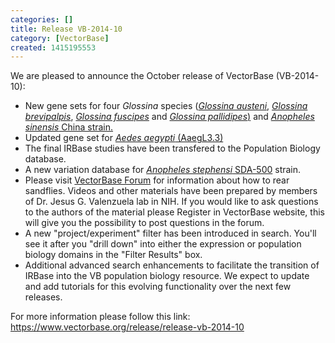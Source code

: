 ```yaml
---
categories: []
title: Release VB-2014-10
category: [VectorBase]
created: 1415195553
---
```

We are pleased to announce the October release of VectorBase (VB-2014-10):

<ul>
<li>New gene sets for four <em>Glossina</em> species (<a href="https://www.vectorbase.org/Glossina_austeni/Info/Index"><em>Glossina austeni</em></a>, <a href="https://www.vectorbase.org/Glossina_brevipalpis/Info/Index"><em>Glossina brevipalpis</em></a>, <a href="https://www.vectorbase.org/Glossina_fuscipes/Info/Index"><em>Glossina fuscipes</em></a> and <a href="https://www.vectorbase.org/Glossina_pallidipes/Info/Index"><em>Glossina pallidipes</em>)</a> and <a href="https://www.vectorbase.org/Anopheles_sinensisC/Info/Index"><em>Anopheles sinensis</em> China strain.</a></li>
<li>Updated gene set for <a href="https://www.vectorbase.org/Aedes_aegypti/Info/Index"><em>Aedes aegypti</em> (AaegL3.3)</a></li>
<li>The final IRBase studies have been transfered to the Population Biology database.</li>
<li>A new variation database for <a href="https://www.vectorbase.org/Anopheles_stephensiI/Info/Index"><em>Anopheles stephensi</em> SDA-500</a> strain.</li>
<li>Please visit  <a href="/content/cd-sand-fly-fellas-sand-fly-rearing-guide">VectorBase Forum</a> for information about how to rear sandflies. Videos and other materials have been prepared by members of Dr. Jesus G. Valenzuela lab in NIH. If you would like to ask questions to the authors of the material please Register in VectorBase website, this will give you the possibility to post questions in the forum.</li>
<li>A new "project/experiment" filter has been introduced in search.  You'll see it after you "drill down" into either the expression or population biology domains in the "Filter Results" box.</li>
<li>Additional advanced search enhancements to facilitate the transition of IRBase into the VB population biology resource.  We expect to update and add tutorials for this evolving functionality over the next few releases.
</ul>

<p>
For more information please follow this link:
<a href="https://www.vectorbase.org/release/release-vb-2014-10">https://www.vectorbase.org/release/release-vb-2014-10</a>
</p>

